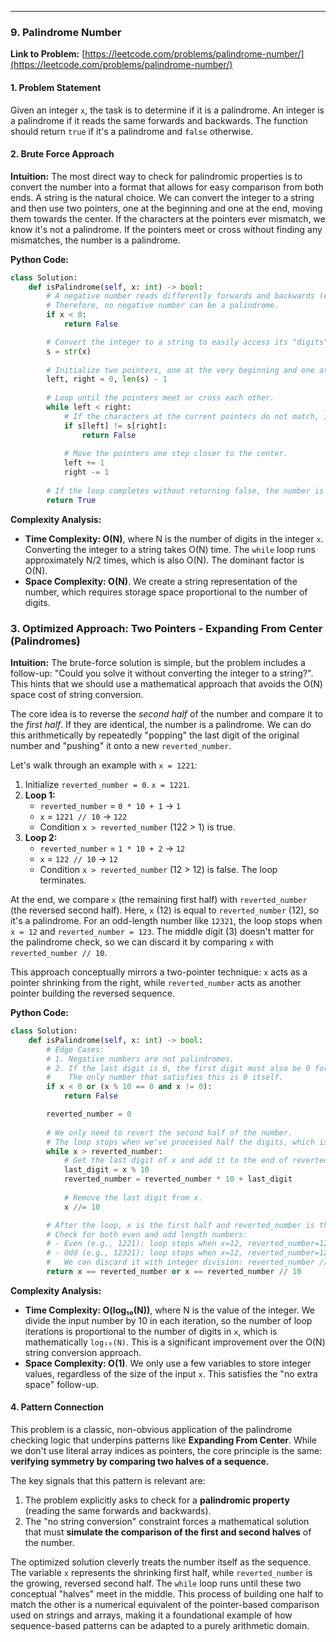 ---
### **9. Palindrome Number**
**Link to Problem:** [https://leetcode.com/problems/palindrome-number/](https://leetcode.com/problems/palindrome-number/)

#### **1. Problem Statement**
Given an integer `x`, the task is to determine if it is a palindrome. An integer is a palindrome if it reads the same forwards and backwards. The function should return `true` if it's a palindrome and `false` otherwise.

#### **2. Brute Force Approach**
**Intuition:**
The most direct way to check for palindromic properties is to convert the number into a format that allows for easy comparison from both ends. A string is the natural choice. We can convert the integer to a string and then use two pointers, one at the beginning and one at the end, moving them towards the center. If the characters at the pointers ever mismatch, we know it's not a palindrome. If the pointers meet or cross without finding any mismatches, the number is a palindrome.

**Python Code:**
```python
class Solution:
    def isPalindrome(self, x: int) -> bool:
        # A negative number reads differently forwards and backwards (e.g., -121 vs 121-).
        # Therefore, no negative number can be a palindrome.
        if x < 0:
            return False

        # Convert the integer to a string to easily access its "digits" by index.
        s = str(x)
        
        # Initialize two pointers, one at the very beginning and one at the very end.
        left, right = 0, len(s) - 1
        
        # Loop until the pointers meet or cross each other.
        while left < right:
            # If the characters at the current pointers do not match, it's not a palindrome.
            if s[left] != s[right]:
                return False
            
            # Move the pointers one step closer to the center.
            left += 1
            right -= 1
            
        # If the loop completes without returning false, the number is a palindrome.
        return True

```
**Complexity Analysis:**

*   **Time Complexity: O(N)**, where N is the number of digits in the integer `x`. Converting the integer to a string takes O(N) time. The `while` loop runs approximately N/2 times, which is also O(N). The dominant factor is O(N).
*   **Space Complexity: O(N)**. We create a string representation of the number, which requires storage space proportional to the number of digits.

### **3. Optimized Approach: Two Pointers - Expanding From Center (Palindromes)**
**Intuition:**
The brute-force solution is simple, but the problem includes a follow-up: "Could you solve it without converting the integer to a string?". This hints that we should use a mathematical approach that avoids the O(N) space cost of string conversion.

The core idea is to reverse the *second half* of the number and compare it to the *first half*. If they are identical, the number is a palindrome. We can do this arithmetically by repeatedly "popping" the last digit of the original number and "pushing" it onto a new `reverted_number`.

Let's walk through an example with `x = 1221`:
1.  Initialize `reverted_number = 0`. `x = 1221`.
2.  **Loop 1:**
    *   `reverted_number` = `0 * 10 + 1` -> `1`
    *   `x` = `1221 // 10` -> `122`
    *   Condition `x > reverted_number` (122 > 1) is true.
3.  **Loop 2:**
    *   `reverted_number` = `1 * 10 + 2` -> `12`
    *   `x` = `122 // 10` -> `12`
    *   Condition `x > reverted_number` (12 > 12) is false. The loop terminates.

At the end, we compare `x` (the remaining first half) with `reverted_number` (the reversed second half). Here, `x` (12) is equal to `reverted_number` (12), so it's a palindrome. For an odd-length number like `12321`, the loop stops when `x = 12` and `reverted_number = 123`. The middle digit (3) doesn't matter for the palindrome check, so we can discard it by comparing `x` with `reverted_number // 10`.

This approach conceptually mirrors a two-pointer technique: `x` acts as a pointer shrinking from the right, while `reverted_number` acts as another pointer building the reversed sequence.

**Python Code:**
```python
class Solution:
    def isPalindrome(self, x: int) -> bool:
        # Edge Cases:
        # 1. Negative numbers are not palindromes.
        # 2. If the last digit is 0, the first digit must also be 0 for it to be a palindrome.
        #    The only number that satisfies this is 0 itself.
        if x < 0 or (x % 10 == 0 and x != 0):
            return False

        reverted_number = 0
        
        # We only need to revert the second half of the number.
        # The loop stops when we've processed half the digits, which is when x <= reverted_number.
        while x > reverted_number:
            # Get the last digit of x and add it to the end of reverted_number.
            last_digit = x % 10
            reverted_number = reverted_number * 10 + last_digit
            
            # Remove the last digit from x.
            x //= 10

        # After the loop, x is the first half and reverted_number is the second half.
        # Check for both even and odd length numbers:
        # - Even (e.g., 1221): loop stops when x=12, reverted_number=12. We need x == reverted_number.
        # - Odd (e.g., 12321): loop stops when x=12, reverted_number=123. The middle digit is on reverted_number.
        #   We can discard it with integer division: reverted_number // 10. We need x == reverted_number // 10.
        return x == reverted_number or x == reverted_number // 10
```
**Complexity Analysis:**

*   **Time Complexity: O(log₁₀(N))**, where N is the value of the integer. We divide the input number by 10 in each iteration, so the number of loop iterations is proportional to the number of digits in `x`, which is mathematically `log₁₀(N)`. This is a significant improvement over the O(N) string conversion approach.
*   **Space Complexity: O(1)**. We only use a few variables to store integer values, regardless of the size of the input `x`. This satisfies the "no extra space" follow-up.

#### **4. Pattern Connection**
This problem is a classic, non-obvious application of the palindrome checking logic that underpins patterns like **Expanding From Center**. While we don't use literal array indices as pointers, the core principle is the same: **verifying symmetry by comparing two halves of a sequence.**

The key signals that this pattern is relevant are:
1.  The problem explicitly asks to check for a **palindromic property** (reading the same forwards and backwards).
2.  The "no string conversion" constraint forces a mathematical solution that must **simulate the comparison of the first and second halves** of the number.

The optimized solution cleverly treats the number itself as the sequence. The variable `x` represents the shrinking first half, while `reverted_number` is the growing, reversed second half. The `while` loop runs until these two conceptual "halves" meet in the middle. This process of building one half to match the other is a numerical equivalent of the pointer-based comparison used on strings and arrays, making it a foundational example of how sequence-based patterns can be adapted to a purely arithmetic domain.